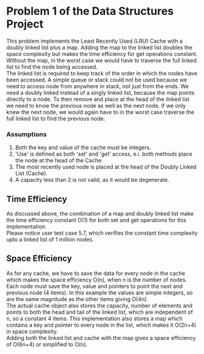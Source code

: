 # Problem 1 of the Data Structures Project
This problem implements the Least Recently Used (LRU) Cache with a doubly linked list plus a map. 
Adding the map to the linked list doubles the space complexity but makes the time efficiency for get operations 
constant. Without the map, in the worst case we would have to traverse the full linked list to find the node being 
accessed.   
The linked list is required to keep track of the order in which the nodes have been accessed. A simple queue or stack
could not be used because we need to access node from anywhere in stack, not just from the ends. We need a doubly linked
instead of a singly linked list, because the map points directly to a node. To then remove and place at the head of the 
linked list we need to know the previous node as well as the next node. If we only knew the next node, we would again 
have to in the worst case traverse the full linked list to find the previous node.  

### Assumptions
1. Both the key and value of the cache must be integers.
2. 'Use' is defined as both 'set' and 'get' access, e.i. both methods place the node at the head of the Cache. 
3. The most recently used node is placed at the head of the Doubly Linked List (Cache).
4. A capacity less than 2 is not valid, as it would be degenerate.

## Time Efficiency
As discussed above, the combination of a map and doubly linked list make the time efficiency constant O(1) for both set 
and get operations for this implementation.   
Please notice user test case 5.7, which verifies the constant time complexity upto a linked list of 1 million nodes.

## Space Efficiency
As for any cache, we have to save the data for every node in the cache which makes the space efficiency O(n), when n is 
the number of nodes. Each node must save the key, value and pointers to point the next and previous node (4 items). In 
this example the values are simple integers, so are the same magnitude as the other items giving O(4n).    
The actual cache object also stores the capacity, number of elements and points to both the head and tail of the linked 
list, which are independent of n, so a constant 4 items. This implementation also stores a map which contains a key and 
pointer to every node in the list, which makes it O(2n+4) in space complexity.   
Adding both the linked list and cache with the map gives a space efficiency of O(6n+4) or simplified to O(n). 
